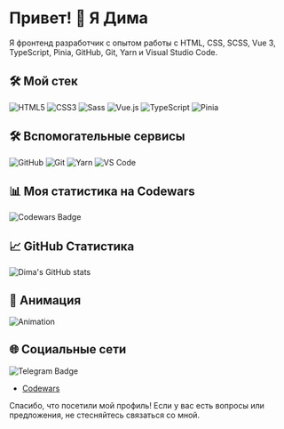 # Привет! 👋 Я Дима

Я фронтенд разработчик с опытом работы с HTML, CSS, SCSS, Vue 3, TypeScript, Pinia, GitHub, Git, Yarn и Visual Studio Code. 

## 🛠️ Мой стек

![HTML5](https://img.shields.io/badge/-HTML5-E34F26?style=flat&logo=html5&logoColor=white)
![CSS3](https://img.shields.io/badge/-CSS3-1572B6?style=flat&logo=css3&logoColor=white)
![Sass](https://img.shields.io/badge/-Sass-CC6699?style=flat&logo=sass&logoColor=white)
![Vue.js](https://img.shields.io/badge/-Vue.js-4FC08D?style=flat&logo=vue.js&logoColor=white)
![TypeScript](https://img.shields.io/badge/-TypeScript-007ACC?style=flat&logo=typescript&logoColor=white)
![Pinia](https://img.shields.io/badge/-Pinia-FFD700?style=flat&logo=github&logoColor=black)

## 🛠️ Вспомогательные сервисы

![GitHub](https://img.shields.io/badge/-GitHub-181717?style=flat&logo=github&logoColor=white)
![Git](https://img.shields.io/badge/-Git-F05032?style=flat&logo=git&logoColor=white)
![Yarn](https://img.shields.io/badge/-Yarn-2C8EBB?style=flat&logo=yarn&logoColor=white)
![VS Code](https://img.shields.io/badge/-VS%20Code-0078D4?style=flat&logo=visual-studio-code&logoColor=white)

## 📊 Моя статистика на Codewars

![Codewars Badge](https://www.codewars.com/users/biskvitonchik/badges/large)

## 📈 GitHub Статистика

![Dima's GitHub stats](https://github-readme-stats.vercel.app/api?username=ваш_логин&show_icons=true&theme=radical)

## 🚀 Анимация

![Animation](https://media.giphy.com/media/13HgwGsXF0aiGY/giphy.gif)

## 🌐 Социальные сети

![Telegram Badge](https://img.shields.io/badge/Telegram-biskv-2CA5E0?style=flat&logo=telegram&logoColor=white)
- [Codewars](https://www.codewars.com/users/biskvitonchik)

Спасибо, что посетили мой профиль! Если у вас есть вопросы или предложения, не стесняйтесь связаться со мной.
